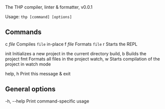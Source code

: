 The THP compiler, linter & formatter, v0.0.1

Usage: `thp [command] [options]`

## Commands

c _file_		Compiles `file` in-place
f _file_		Formats `file`
r				Starts the REPL

init			Initializes a new project in the current directory
build, b		Builds the project
fmt				Formats all files in the project
watch, w		Starts compilation of the project in watch mode


help, h			Print this message & exit

## General options

-h, --help		Print command-specific usage


